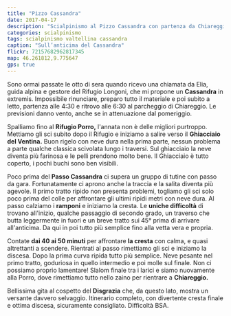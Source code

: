```yaml
---
title: "Pizzo Cassandra"
date: 2017-04-17
description: "Scialpinismo al Pizzo Cassandra con partenza da Chiareggio per il Rifugio Porro e il Ghiacciaio del Ventina"
categories: scialpinismo
tags: scialpinismo valtellina cassandra
caption: "Sull’anticima del Cassandra"
flickr: 72157682962817345
map: 46.261812,9.775647
gps: true
---
```


Sono ormai passate le otto di sera quando ricevo una chiamata da Elia, guida alpina e gestore del Rifugio Longoni, che mi propone un **Cassandra** in extremis. Impossibile rinunciare, preparo tutto il materiale e poi subito a letto, partenza alle 4:30 e ritrovo alle 6:30 al parcheggio di Chiareggio. Le previsioni danno vento, anche se in attenuazione dal pomeriggio. 

Spalliamo fino al **Rifugio Porro,** l'annata non è delle migliori purtroppo. Mettiamo gli sci subito dopo il Rifugio e iniziamo a salire verso il **Ghiacciaio del Ventina.** Buon rigelo con neve dura nella prima parte, nessun problema a parte qualche classica scivolata lungo i traversi. Sul ghiacciaio la neve diventa più farinosa e le pelli prendono molto bene. Il Ghiacciaio è tutto coperto, i pochi buchi sono ben visibili.

Poco prima del **Passo Cassandra** ci supera un gruppo di tutine con passo da gara. Fortunatamente ci aprono anche la traccia e la salita diventa più agevole. Il primo tratto ripido non presenta problemi, togliamo gli sci solo poco prima del colle per affrontare gli ultimi ripidi metri con neve dura. Al passo calziamo i **ramponi** e iniziamo la cresta. Le **uniche difficoltà** di trovano all'inizio, qualche passaggio di secondo grado, un traverso che butta leggermente in fuori e un breve tratto sui 45° prima di arrivare all'anticima. Da qui in poi tutto più semplice fino alla vetta vera e propria.

Contate **dai 40 ai 50 minuti** per affrontare **la cresta** con calma, e quasi altrettanti a scendere. Rientrati al passo rimettiamo gli sci e iniziamo la discesa. Dopo la prima curva ripida tutto più semplice. Neve pesante nel primo tratto, goduriosa in quello intermedio e poi molle sul finale. Non ci possiamo proprio lamentare! Slalom finale tra i larici e siamo nuovamente alla Porro, dove rimettiamo tutto nello zaino per rientrare a **Chiareggio.**

Bellissima gita al cospetto del **Disgrazia** che, da questo lato, mostra un versante davvero selvaggio. Itinerario completo, con divertente cresta finale e ottima discesa, sicuramente consigliato. Difficoltà BSA.
